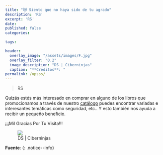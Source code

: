 ```yaml
---
title: "😿 Siento que no haya sido de tu agrado"
description: 'RS'
excerpt: 'RS'
date: 
published: false
categories:

tags:

header:
  overlay_image: "/assets/images/F.jpg"
  overlay_filter: "0.2"
  image_description: "DS | Ciberninjas"
  caption: "**Créditos**: "
permalink: /upsss/
---
```

> RS

Quizás estés más interesado en comprar en alguno de los libros que promocionamos a través de nuestro [catálogo](/catalogo/) puedes encontrar variadas e interesantes temáticas como seguridad, etc.. Y esto también nos ayuda a recibir un pequeño beneficio. 

¡¡¡Mil Gracias Por Tu Visita!!!

<figure>
    <a href="/assets/images/Fx636.jpg" class="image-popup"><img src="/assets/images/F.jpg"></a>
    <figcaption>DS | Ciberninjas</figcaption>
</figure>

**Fuente**: [](URL "")
{: .notice--info}